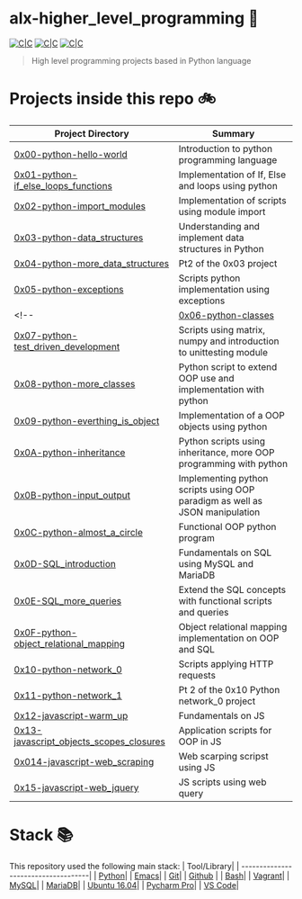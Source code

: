 # alx-higher_level_programming :snake:

[![C|C](https://img.shields.io/badge/Python-57.7%25-blue.svg)](https://sourcerer.io/arabiu033) <!-- [![C|C](https://img.shields.io/badge/JS-6.9%25-yellowgreen.svg)](https://sourcerer.io/arabiu033) -->[![C|C](https://img.shields.io/badge/C-41.6%25-orange.svg)](https://sourcerer.io/arabiu033) <!--[![C|C](https://img.shields.io/badge/HTML-3.5%25-yellow.svg)](https://sourcerer.io/arabiu033) [![C|C](https://img.shields.io/badge/SQL-2.6%25-lightgrey.svg)](https://sourcerer.io/arabiu033) -->[![C|C](https://img.shields.io/badge/Shell-0.6%25-green.svg)](https://sourcerer.io/arabiu033)

> High level programming projects based in Python language


# Projects inside this repo :bike:

| Project Directory| Summary |
| ------------------------------------|----| 
| [0x00-python-hello-world](https://github.com/arabiu033/alx-higher_level_programming/tree/main/0x00-python-hello_world)| Introduction to python programming language| 
| [0x01-python-if_else_loops_functions](https://github.com/arabiu033/alx-higher_level_programming/tree/main/0x01-python-if_else_loops_functions)| Implementation of If, Else and loops using python|
| [0x02-python-import_modules](https://github.com/arabiu033/alx-higher_level_programming/tree/main/0x02-python-import_modules)| Implementation of scripts using module import|
| [0x03-python-data_structures](https://github.com/arabiu033/alx-higher_level_programming/tree/main/0x03-python-data_structures)| Understanding and implement data structures in Python|
| [0x04-python-more_data_structures](https://github.com/arabiu033/alx-higher_level_programming/tree/main/0x04-python-more_data_structures)| Pt2 of the 0x03 project|
| [0x05-python-exceptions](https://github.com/arabiu033/alx-higher_level_programming/tree/main/0x05-python-exceptions)| Scripts python implementation using exceptions |
<!-- | [0x06-python-classes](https://github.com/arabiu033/alx-higher_level_programming/tree/main/0x06-python-classes)|Scripts using classes. Introduction to OOP|
| [0x07-python-test_driven_development](https://github.com/arabiu033/alx-higher_level_programming/tree/main/0x00-python-hello_world)| Scripts using matrix, numpy and introduction to unittesting module|         
| [0x08-python-more_classes](https://github.com/arabiu033/alx-higher_level_programming/tree/main/0x08-python-more_classes)| Python script to extend OOP use and implementation with python|
| [0x09-python-everthing_is_object](https://github.com/arabiu033/alx-higher_level_programming/tree/main/0x09-python-everthing_is_object)| Implementation of a OOP objects using python|
| [0x0A-python-inheritance](https://github.com/arabiu033/alx-higher_level_programming/tree/main/0x0A-python-inheritance)| Python scripts using inheritance, more OOP programming with python |
| [0x0B-python-input_output](https://github.com/arabiu033/alx-higher_level_programming/tree/main/0x0B-python-input_optput)| Implementing python scripts using OOP paradigm as well as JSON manipulation|
| [0x0C-python-almost_a_circle](https://github.com/arabiu033/alx-higher_level_programming/tree/main/0x0C-python-almost_a_circle)|Functional OOP python program|
| [0x0D-SQL_introduction](https://github.com/arabiu033/alx-higher_level_programming/tree/main/0x0D-SQL_introduction)| Fundamentals on SQL using MySQL and MariaDB|
| [0x0E-SQL_more_queries](https://github.com/arabiu033/alx-higher_level_programming/tree/main/0x0E-SQL_more_queries)| Extend the SQL concepts with functional scripts and queries|
| [0x0F-python-object_relational_mapping](https://github.com/arabiu033/alx-higher_level_programming/tree/main/0x0F-python-object_relational_mapping)| Object relational mapping implementation on OOP and SQL|
| [0x10-python-network_0](https://github.com/arabiu033/alx-higher_level_programming/tree/main/0x10-python-network_0)|Scripts applying HTTP requests |
| [0x11-python-network_1](https://github.com/arabiu033/alx-higher_level_programming/tree/main/0x10-python-network_1)| Pt 2 of the 0x10 Python network_0 project|
| [0x12-javascript-warm_up](https://github.com/arabiu033/alx-higher_level_programming/tree/main/0x12-javascript-warm_up)| Fundamentals on JS|
| [0x13-javascript_objects_scopes_closures](https://github.com/arabiu033/alx-higher_level_programming/tree/main/0x13-javascript_objects_scopes_closures)| Application scripts for OOP in JS|
| [0x014-javascript-web_scraping](https://github.com/arabiu033/alx-higher_level_programming/tree/main/0x014-javascript-web_scraping)| Web scarping scripst using JS
| [0x15-javascript-web_jquery](https://github.com/arabiu033/alx-higher_level_programming/tree/main/0x15-javascript-web_jquery)| JS scripts using web query| -->

# Stack :books:

This repository used the following main stack:
| Tool/Library| 
| ------------------------------------| 
| [Python](https://www.python.org/)|
| [Emacs](https://www.gnu.org/software/emacs/)| 
| [Git](https://git-scm.com/)| 
| [Github](https://github.com/) | 
| [Bash](https://www.gnu.org/software/bash/)| 
| [Vagrant](https://www.vagrantup.com/)|
| [MySQL](https://www.mysql.com/)|
| [MariaDB](https://mariadb.org/)|
| [Ubuntu 16.04](https://releases.ubuntu.com/16.04/)|
| [Pycharm Pro](https://www.jetbrains.com/pycharm/)|
| [VS Code](https://code.visualstudio.com/)|
